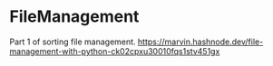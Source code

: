 # FileManagement
Part 1 of sorting file management. https://marvin.hashnode.dev/file-management-with-python-ck02cpxu30010fqs1stv451gx
